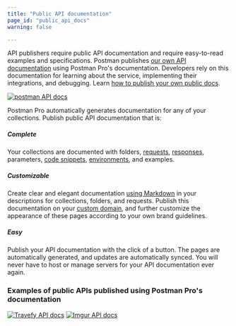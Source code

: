 ```yaml
---
title: "Public API documentation"
page_id: "public_api_docs"
warning: false

---
```


API publishers require public API documentation and require easy-to-read examples and specifications. Postman publishes [our own API documentation](https://www.postman.com/postman/workspace/postman-public-workspace/documentation/12959542-c8142d51-e97c-46b6-bd77-52bb66712c9a) using Postman Pro's documentation. Developers rely on this documentation for learning about the service, implementing their integrations, and debugging. Learn [how to publish your own public docs](https://learning.postman.com/docs/postman/api_documentation/publishing_public_docs/).

[![postman API docs](https://assets.postman.com/postman-docs/59189909.png)](https://assets.postman.com/postman-docs/59189909.png)  

Postman Pro automatically generates documentation for any of your collections. Publish public API documentation that is:

##### **Complete**

Your collections are documented with folders, [requests](https://learning.postman.com/docs/postman/sending_api_requests/requests/), [responses](https://learning.postman.com/docs/postman/sending_api_requests/responses/), parameters, [code snippets](https://learning.postman.com/docs/postman/sending_api_requests/generate_code_snippets/), [environments](https://learning.postman.com/docs/postman/environments_and_globals/manage_environments/), and examples.

##### **Customizable**

Create clear and elegant documentation [using Markdown](https://learning.postman.com/docs/postman/api_documentation/how_to_document_using_markdown/) in your descriptions for collections, folders, and requests. Publish this documentation on your [custom domain](https://learning.postman.com/docs/postman/api_documentation/adding_and_verifying_custom_domains/), and further customize the appearance of these pages according to your own brand guidelines. 

##### **Easy**

Publish your API documentation with the click of a button. The pages are automatically generated, and updates are automatically synced. You will never have to host or manage servers for your API documentation ever again.

### Examples of public APIs published using Postman Pro's documentation

[![Travefy API docs](https://assets.postman.com/postman-docs/59189815.png)](https://assets.postman.com/postman-docs/59189815.png)
[![Imgur API docs](https://assets.postman.com/postman-docs/59189801.png)](https://assets.postman.com/postman-docs/59189801.png)
